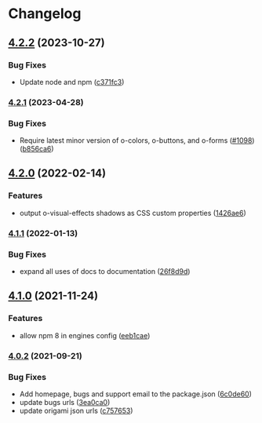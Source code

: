 # Changelog

## [4.2.2](https://github.com/Financial-Times/origami/compare/o-visual-effects-v4.2.1...o-visual-effects-v4.2.2) (2023-10-27)


### Bug Fixes

* Update node and npm ([c371fc3](https://github.com/Financial-Times/origami/commit/c371fc3f7f2d66266dbca95862ecef3ddeb1f339))

### [4.2.1](https://www.github.com/Financial-Times/origami/compare/o-visual-effects-v4.2.0...o-visual-effects-v4.2.1) (2023-04-28)


### Bug Fixes

* Require latest minor version of o-colors, o-buttons, and o-forms ([#1098](https://www.github.com/Financial-Times/origami/issues/1098)) ([b856ca6](https://www.github.com/Financial-Times/origami/commit/b856ca66c9ec555f3c70833ffa35cb05cd19841f))

## [4.2.0](https://www.github.com/Financial-Times/origami/compare/o-visual-effects-v4.1.1...o-visual-effects-v4.2.0) (2022-02-14)


### Features

* output o-visual-effects shadows as CSS custom properties ([1426ae6](https://www.github.com/Financial-Times/origami/commit/1426ae64113f987739be428a8609cbf1b56e9632))

### [4.1.1](https://www.github.com/Financial-Times/origami/compare/o-visual-effects-v4.1.0...o-visual-effects-v4.1.1) (2022-01-13)


### Bug Fixes

* expand all uses of docs to documentation ([26f8d9d](https://www.github.com/Financial-Times/origami/commit/26f8d9d8cbbe3e78902d8c3951b37e08150a77bd))

## [4.1.0](https://www.github.com/Financial-Times/origami/compare/o-visual-effects-v4.0.2...o-visual-effects-v4.1.0) (2021-11-24)


### Features

* allow npm 8 in engines config ([eeb1cae](https://www.github.com/Financial-Times/origami/commit/eeb1cae6e7f0379e647f2b41240b1f294997d528))

### [4.0.2](https://www.github.com/Financial-Times/origami/compare/o-visual-effects-v4.0.1...o-visual-effects-v4.0.2) (2021-09-21)


### Bug Fixes

* Add homepage, bugs and support email to the package.json ([6c0de60](https://www.github.com/Financial-Times/origami/commit/6c0de60ebd6e64c4dd16d000fcc6b79412ce30f4))
* update bugs urls ([3ea0ca0](https://www.github.com/Financial-Times/origami/commit/3ea0ca03bcb6e55142a77387ad0fff5ddf056d44))
* update origami json urls ([c757653](https://www.github.com/Financial-Times/origami/commit/c7576532b5a14f0462d5346dfb63238be025602e))

